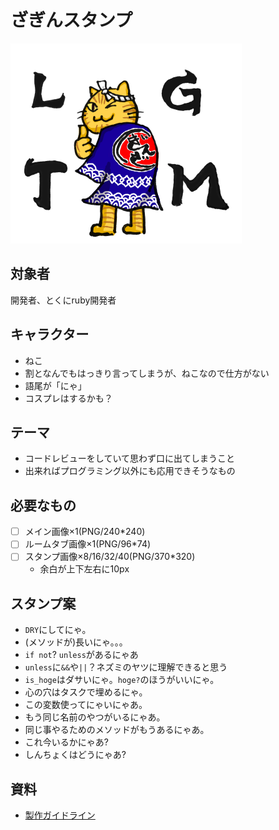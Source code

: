 # ざぎんスタンプ
![LGTM](https://raw.githubusercontent.com/ginzarb/zagin_stamps/master/happi_coat/tora_stamp.png)

## 対象者
開発者、とくにruby開発者

## キャラクター
* ねこ
* 割となんでもはっきり言ってしまうが、ねこなので仕方がない
* 語尾が「にゃ」
* コスプレはするかも？

## テーマ
* コードレビューをしていて思わず口に出てしまうこと
* 出来ればプログラミング以外にも応用できそうなもの

## 必要なもの
- [ ] メイン画像×1(PNG/240*240)
- [ ] ルームタブ画像×1(PNG/96*74)
- [ ] スタンプ画像×8/16/32/40(PNG/370*320)
  - 余白が上下左右に10px

## スタンプ案
* `DRY`にしてにゃ。
* (メソッドが)長いにゃ。。。
* `if not`? `unless`があるにゃあ
* `unless`に`&&`や`||`？ネズミのヤツに理解できると思う
* `is_hoge`はダサいにゃ。`hoge?`のほうがいいにゃ。
* 心の穴はタスクで埋めるにゃ。
* この変数使ってにゃいにゃあ。
* もう同じ名前のやつがいるにゃあ。
* 同じ事やるためのメソッドがもうあるにゃあ。
* これ今いるかにゃあ?
* しんちょくはどうにゃあ?

## 資料
- [製作ガイドライン](https://creator.line.me/ja/guideline/)
